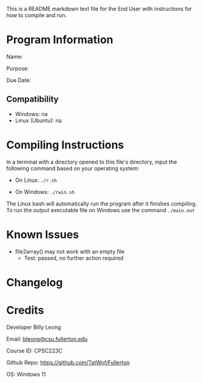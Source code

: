 This is a README markdown text file for the End User with instructions for how to compile and run.

# Program Information
Name:

Purpose:

Due Date:

## Compatibility
- Windows: na
- Linux (Ubuntu): na

# Compiling Instructions
In a terminal with a directory opened to this file's directory, input the following command based on your operating system:
- On Linux: `./r.sh`

- On Windows: `./rwin.sh`

The Linux bash will automatically run the program after it finishes compiling. To run the output executable file on Windows use the command `./main.out`

# Known Issues
- file2array() may not work with an empty file
    - Test: passed, no further action required

# Changelog

# Credits

Developer Billy Leong

Email: bleong@csu.fullerton.edu

Course ID: CPSC223C

Github Repo: https://github.com/TatWof/Fullerton

OS: Windows 11